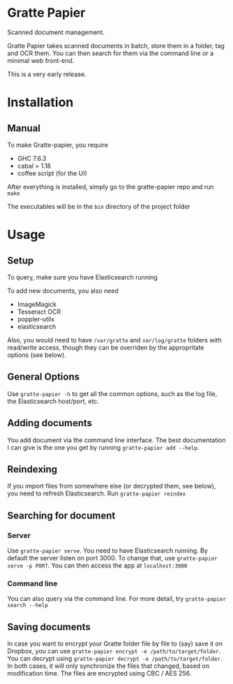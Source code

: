 # Gratte Papier

Scanned document management.

Gratte Papier takes scanned documents in batch, store them in a folder, tag and OCR them. You can then search for them via the command line or a minimal web front-end.

This is a very early release.

# Installation

## Manual
To make Gratte-papier, you require
- GHC 7.6.3
- cabal > 1.18
- coffee script (for the UI)

After everything is installed, simply go to the gratte-papier repo and run `make`

The executables will be in the `bin` directory of the project folder

# Usage

## Setup

To query, make sure you have Elasticsearch running

To add new documents, you also need
- ImageMagick
- Tesseract OCR
- poppler-utils
- elasticsearch

Also, you would need to have `/var/gratte` and `var/log/gratte` folders with read/write access, though they can be overriden by the appropritate options (see below).

## General Options

Use `gratte-papier -h` to get all the common options, such as the log file, the Elasticsearch host/port, etc.

## Adding documents

You add document via the command line interface. The best documentation I can give is the one you get by running `gratte-papier add --help`.

## Reindexing

If you import files from somewhere else (or decrypted them, see below), you need to refresh Elasticsearch. Run `gratte-papier reindex`

## Searching for document

### Server

Use `gratte-papier serve`. You need to have Elasticsearch running. By default the server listen on port 3000. To change that, use `gratte-papier serve -p PORT`.
You can then access the app at `localhost:3000`

### Command line
You can also query via the command line. For more detail, try `gratte-papier search --help`

## Saving documents
In case you want to encrypt your Gratte folder file by file to (say) save it on Dropbox, you can use `gratte-papier encrypt -e /path/to/target/folder`. You can decrypt using `gratte-papier decrypt -e /path/to/target/folder`. In both cases, it will only synchronize the files that changed, based on modification time. The files are encrypted using CBC / AES 256.
